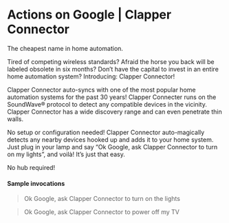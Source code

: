 # Actions on Google | Clapper Connector

The cheapest name in home automation.

Tired of competing wireless standards? Afraid the horse you back will be labeled obsolete in six months? Don’t have the capital to invest in an entire home automation system? Introducing: Clapper Connector!

Clapper Connector auto-syncs with one of the most popular home automation systems for the past 30 years! Clapper Connecter runs on the SoundWave® protocol to detect any compatible devices in the vicinity. Clapper Connector has a wide discovery range and can even penetrate thin walls.

No setup or configuration needed! Clapper Connector auto-magically detects any nearby devices hooked up and adds it to your home system. Just plug in your lamp and say “Ok Google, ask Clapper Connector to turn on my lights”, and voilà! It’s just that easy.

No hub required!

#### Sample invocations

> Ok Google, ask Clapper Connector to turn on the lights

> Ok Google, ask Clapper Connector to power off my TV
